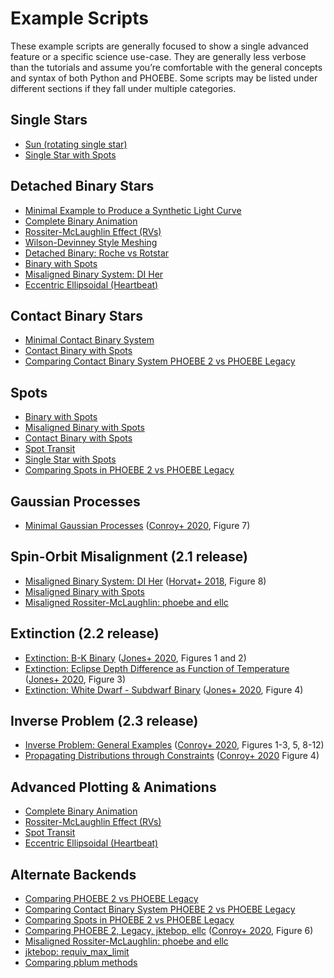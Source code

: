 # Example Scripts

These example scripts are generally focused to show a single advanced feature or a specific science use-case. They are generally less verbose than the tutorials and assume you’re comfortable with the general concepts and syntax of both Python and PHOEBE. Some scripts may be listed under different sections if they fall under multiple categories.


## Single Stars

* [Sun (rotating single star)](examples/sun.ipynb)
* [Single Star with Spots](examples/single_spots.ipynb)


## Detached Binary Stars

* [Minimal Example to Produce a Synthetic Light Curve](examples/minimal_synthetic.ipynb)
* [Complete Binary Animation](examples/animation_binary_complete.ipynb)
* [Rossiter-McLaughlin Effect (RVs)](examples/rossiter_mclaughlin.ipynb)
* [Wilson-Devinney Style Meshing](examples/mesh_wd.ipynb)
* [Detached Binary: Roche vs Rotstar](examples/detached_rotstar.ipynb)
* [Binary with Spots](examples/binary_spots.ipynb)
* [Misaligned Binary System: DI Her](examples/diher_misaligned.ipynb)
* [Eccentric Ellipsoidal (Heartbeat)](examples/eccentric_ellipsoidal.ipynb)


## Contact Binary Stars

* [Minimal Contact Binary System](examples/minimal_contact_binary.ipynb)
* [Contact Binary with Spots](examples/contact_spots.ipynb)
* [Comparing Contact Binary System PHOEBE 2 vs PHOEBE Legacy](examples/legacy_contact_binary.ipynb)


## Spots

* [Binary with Spots](examples/binary_spots.ipynb)
* [Misaligned Binary with Spots](examples/binary_misaligned_spots.ipynb)
* [Contact Binary with Spots](examples/contact_spots.ipynb)
* [Spot Transit](examples/spot_transit.ipynb)
* [Single Star with Spots](examples/single_spots.ipynb)
* [Comparing Spots in PHOEBE 2 vs PHOEBE Legacy](examples/legacy_spots.ipynb)


## Gaussian Processes

* [Minimal Gaussian Processes](examples/minimal_GPs.ipynb) ([Conroy+ 2020](http://phoebe-project.org/publications/2020Conroy+), Figure 7)


## Spin-Orbit Misalignment (2.1 release)

* [Misaligned Binary System: DI Her](examples/diher_misaligned.ipynb) ([Horvat+ 2018](http://phoebe-project.org/publications/2018Horvat+), Figure 8)
* [Misaligned Binary with Spots](examples/binary_misaligned_spots.ipynb)
* [Misaligned Rossiter-McLaughlin: phoebe and ellc](examples/RM_phoebe_ellc.ipynb)


## Extinction (2.2 release)

* [Extinction: B-K Binary](examples/extinction_BK_binary.ipynb) ([Jones+ 2020](http://phoebe-project.org/publications/2020Jones+), Figures 1 and 2)
* [Extinction: Eclipse Depth Difference as Function of Temperature](examples/extinction_eclipse_depth_v_teff.ipynb) ([Jones+ 2020](http://phoebe-project.org/publications/2020Jones+), Figure 3)
* [Extinction: White Dwarf - Subdwarf Binary](examples/extinction_wd_subdwarf.ipynb) ([Jones+ 2020](http://phoebe-project.org/publications/2020Jones+), Figure 4)


## Inverse Problem (2.3 release)

* [Inverse Problem: General Examples](examples/inverse_paper_examples.ipynb) ([Conroy+ 2020](http://phoebe-project.org/publications/2020Conroy+), Figures 1-3, 5, 8-12)
* [Propagating Distributions through Constraints](examples/distribution_constraints.ipynb) ([Conroy+ 2020](http://phoebe-project.org/publications/2020Conroy+) Figure 4)


## Advanced Plotting & Animations

* [Complete Binary Animation](examples/animation_binary_complete.ipynb)
* [Rossiter-McLaughlin Effect (RVs)](examples/rossiter_mclaughlin.ipynb)
* [Spot Transit](examples/spot_transit.ipynb)
* [Eccentric Ellipsoidal (Heartbeat)](examples/eccentric_ellipsoidal.ipynb)


## Alternate Backends

* [Comparing PHOEBE 2 vs PHOEBE Legacy](examples/legacy.ipynb)
* [Comparing Contact Binary System PHOEBE 2 vs PHOEBE Legacy](examples/legacy_contact_binary.ipynb)
* [Comparing Spots in PHOEBE 2 vs PHOEBE Legacy](examples/legacy_spots.ipynb)
* [Comparing PHOEBE 2, Legacy, jktebop, ellc](examples/backends_compare_legacy_jktebop_ellc.ipynb) ([Conroy+ 2020](http://phoebe-project.org/publications/2020Conroy+), Figure 6)
* [Misaligned Rossiter-McLaughlin: phoebe and ellc](examples/RM_phoebe_ellc.ipynb)
* [jktebop: requiv_max_limit](examples/requiv_max_limit.ipynb)
* [Comparing pblum methods](examples/pblum_method_compare.ipynb)
